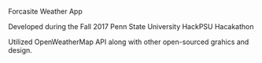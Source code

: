 Forcasite Weather App

Developed during the Fall 2017 Penn State University HackPSU Hacakathon

Utilized OpenWeatherMap API along with other open-sourced grahics and design.
